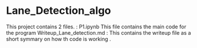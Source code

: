 # Lane_Detection_algo
This project contains 2 files.  : P1.ipynb This file contains the main code for the program
Writeup_Lane_detection.md : This contains the writeup file as a short symmary on how th code is working . 
